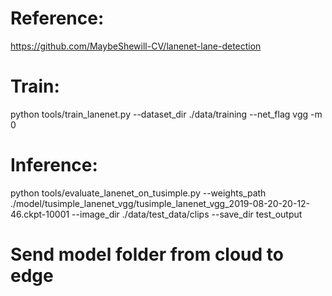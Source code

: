 # Reference:
https://github.com/MaybeShewill-CV/lanenet-lane-detection
# Train:
python tools/train_lanenet.py --dataset_dir ./data/training --net_flag vgg -m 0
# Inference:
python tools/evaluate_lanenet_on_tusimple.py --weights_path ./model/tusimple_lanenet_vgg/tusimple_lanenet_vgg_2019-08-20-20-12-46.ckpt-10001 --image_dir ./data/test_data/clips --save_dir test_output
# Send model folder from cloud to edge
